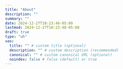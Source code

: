 ```yaml
---
title: "About"
description: ""
summary: ""
date: 2024-12-27T10:23:48-05:00
lastmod: 2024-12-27T10:23:48-05:00
draft: true
type: "uh"
seo:
  title: "" # custom title (optional)
  description: "" # custom description (recommended)
  canonical: "" # custom canonical URL (optional)
  noindex: false # false (default) or true
---
```

